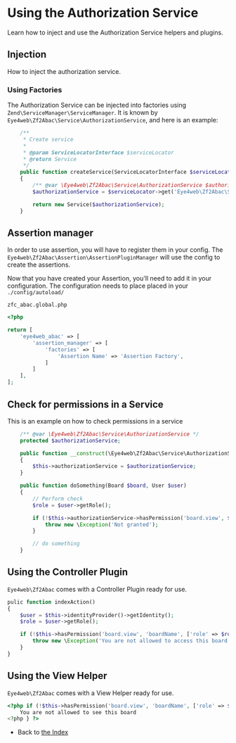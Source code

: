 # Using the Authorization Service

Learn how to inject and use the Authorization Service helpers and plugins.

## Injection

How to inject the authorization service.

### Using Factories

The Authorization Service can be injected into factories using `Zend\ServiceManager\ServiceManager`.
It is known by `Eye4web\Zf2Abac\Service\AuthorizationService`, and here is an example:

```php
    /**
     * Create service
     *
     * @param ServiceLocatorInterface $serviceLocator
     * @return Service
     */
    public function createService(ServiceLocatorInterface $serviceLocator)
    {
        /** @var \Eye4web\Zf2Abac\Service\AuthorizationService $authorizationService */
        $authorizationService = $serviceLocator->get('Eye4web\Zf2Abac\Service\AuthorizationService');

        return new Service($authorizationService);
    }
```

## Assertion manager

In order to use assertion, you will have to register them in your config.
The `Eye4web\Zf2Abac\Assertion\AssertionPluginManager` will use the config to create the assertions.

Now that you have created your Assertion, you'll need to add it in your configuration. The configuration needs to place placed in your `./config/autoload/`

`zfc_abac.global.php`
```php
<?php

return [
    'eye4web_abac' => [
        'assertion_manager' => [
            'factories' => [
                'Assertion Name' => 'Assertion Factory',
            ]
        ]
    ],
];
```

## Check for permissions in a Service

This is an example on how to check permissions in a service

```php
    /** @var \Eye4web\Zf2Abac\Service\AuthorizationService */
    protected $authorizationService;

    public function __construct(\Eye4web\Zf2Abac\Service\AuthorizationServiceInterface $authorizationService)
    {
        $this->authorizationService = $authorizationService;
    }

    public function doSomething(Board $board, User $user)
    {
        // Perform check
        $role = $user->getRole();

        if (!$this->authorizationService->hasPermission('board.view', $board->getName(), ['role' => $role->getId()])) {
            throw new \Exception('Not granted');
        }

        // do something
    }

```

## Using the Controller Plugin

`Eye4web\Zf2Abac` comes with a Controller Plugin ready for use.

```php
pulic function indexAction()
{
    $user = $this->identityProvider()->getIdentity();
    $role = $user->getRole();

    if (!$this->hasPermission('board.view', 'boardName', ['role' => $role->getId()]) {
        throw new \Exception('You are not allowed to access this board');
    }
}
```

## Using the View Helper

`Eye4web\Zf2Abac` comes with a View Helper ready for use.

```php
<?php if (!$this->hasPermission('board.view', 'boardName', ['role' => $role->getId()])) { ?>
    You are not allowed to see this board
<?php } ?>
```

* Back to [the Index](/docs/README.md)
